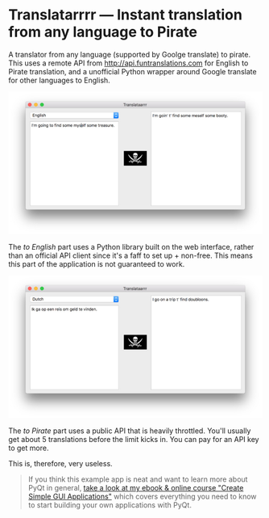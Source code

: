 # Translatarrrr — Instant translation from any language to Pirate

A translator from any language (supported by Goolge translate) to pirate.
This uses a remote API from http://api.funtranslations.com for English 
to Pirate translation, and a unofficial Python wrapper around Google translate
for other languages to English.
 
![Translatarrrr](screenshot-translate1.jpg)

The *to English* part uses a Python library built on the web interface,
rather than an official API client since it's a faff to set up + non-free.
This means this part of the application is not guaranteed to work.

![Translatarrrr](screenshot-translate2.jpg)
 
The *to Pirate* part uses a public API that is heavily throttled. You'll
usually get about 5 translations before the limit kicks in. You can 
pay for an API key to get more.

This is, therefore, very useless.

> If you think this example app is neat and want to learn more about
PyQt in general, [take a look at my ebook & online course
"Create Simple GUI Applications"](https://martinfitzpatrick.name/create-simple-gui-applications)
which covers everything you need to know to start building your own applications with PyQt.



